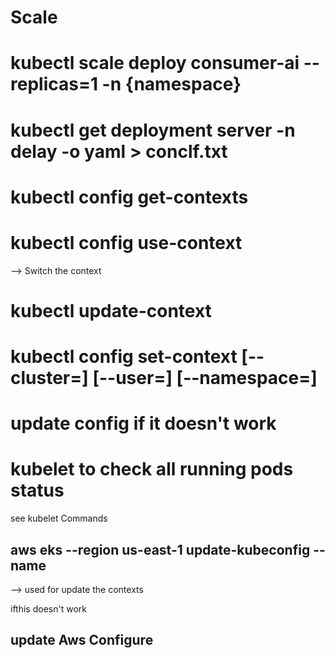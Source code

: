 
# Scale 
# kubectl scale deploy consumer-ai --replicas=1 -n {namespace}

# kubectl get deployment server -n delay -o yaml > conclf.txt

# kubectl config get-contexts

# kubectl config use-context
--> Switch the context

# kubectl update-context

# kubectl config set-context <context-name> [--cluster=<cluster-name>] [--user=<user-name>] [--namespace=<namespace>]

# update config if it doesn't work

# kubelet to check all running pods status 

see kubelet Commands

## aws eks --region us-east-1 update-kubeconfig --name 
--> used for update the contexts

ifthis doesn't work 
## update Aws Configure
